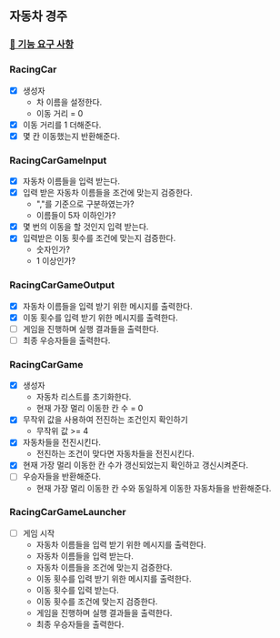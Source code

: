 ## 자동차 경주

### [🚀 기능 요구 사항](https://github.com/woowacourse-precourse/java-racingcar-6#-%EA%B8%B0%EB%8A%A5-%EC%9A%94%EA%B5%AC-%EC%82%AC%ED%95%AD)

### RacingCar

+ [x] 생성자
    + 차 이름을 설정한다.
    + 이동 거리 = 0
+ [x] 이동 거리를 1 더해준다.
+ [x] 몇 칸 이동했는지 반환해준다.

### RacingCarGameInput

+ [x] 자동차 이름들을 입력 받는다.
+ [x] 입력 받은 자동차 이름들을 조건에 맞는지 검증한다.
    + ","를 기준으로 구분하였는가?
    + 이름들이 5자 이하인가?
+ [x] 몇 번의 이동을 할 것인지 입력 받는다.
+ [x] 입력받은 이동 횟수를 조건에 맞는지 검증한다.
    + 숫자인가?
    + 1 이상인가?

### RacingCarGameOutput

+ [x] 자동차 이름들을 입력 받기 위한 메시지를 출력한다.
+ [x] 이동 횟수를 입력 받기 위한 메시지를 출력한다.
+ [ ] 게임을 진행하며 실행 결과들을 출력한다.
+ [ ] 최종 우승자들을 출력한다.

### RacingCarGame

+ [x] 생성자
    + 자동차 리스트를 초기화한다.
    + 현재 가장 멀리 이동한 칸 수 = 0
+ [x] 무작위 값을 사용하여 전진하는 조건인지 확인하기
    + 무작위 값 >= 4
+ [x] 자동차들을 전진시킨다.
    + 전진하는 조건이 맞다면 자동차들을 전진시킨다.
+ [x] 현재 가장 멀리 이동한 칸 수가 갱신되었는지 확인하고 갱신시켜준다.
+ [ ] 우승자들을 반환해준다.
    + 현재 가장 멀리 이동한 칸 수와 동일하게 이동한 자동차들을 반환해준다.

### RacingCarGameLauncher

+ [ ] 게임 시작
    + 자동차 이름들을 입력 받기 위한 메시지를 출력한다.
    + 자동차 이름들을 입력 받는다.
    + 자동차 이름들을 조건에 맞는지 검증한다.
    + 이동 횟수를 입력 받기 위한 메시지를 출력한다.
    + 이동 횟수를 입력 받는다.
    + 이동 횟수를 조건에 맞는지 검증한다.
    + 게임을 진행하며 실행 결과들을 출력한다.
    + 최종 우승자들을 출력한다.

